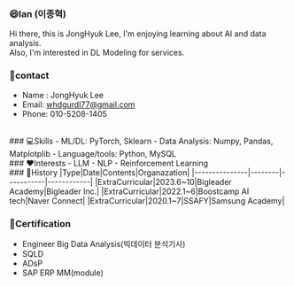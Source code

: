 ### 😄Ian (이종혁)
Hi there, this is JongHyuk Lee, I'm enjoying learning about AI and data analysis.  
Also, I'm interested in DL Modeling for services.
<br>
### 👀contact
- Name : JongHyuk Lee
- Email: whdgurdl77@gmail.com
- Phone: 010-5208-1405
<br>
### 💻Skills
- ML/DL: PyTorch, Sklearn
- Data Analysis: Numpy, Pandas, Matplotplib
- Language/tools: Python, MySQL
<br>
### ❤️Interests
- LLM
- NLP
- Reinforcement Learning
<br>
### 🏃History
|Type|Date|Contents|Organazation|
|---------------|--------|-----------|------------|
|ExtraCurricular|2023.6~10|Bigleader Academy|Bigleader Inc.|
|ExtraCurricular|2022.1~6|Boostcamp AI tech|Naver Connect|
|ExtraCurricular|2020.1~7|SSAFY|Samsung Academy|

### 🏅Certification
- Engineer Big Data Analysis(빅데이터 분석기사)
- SQLD
- ADsP
- SAP ERP MM(module)

<!--
**JHyuk2/JHyuk2** is a ✨ _special_ ✨ repository because its `README.md` (this file) appears on your GitHub profile.

Here are some ideas to get you started:

- 🔭 I’m currently working on ...
- 🌱 I’m currently learning ...
- 👯 I’m looking to collaborate on ...
- 🤔 I’m looking for help with ...
- 💬 Ask me about ...
- 📫 How to reach me: ...
- 😄 Pronouns: ...
- ⚡ Fun fact: ...
-->
